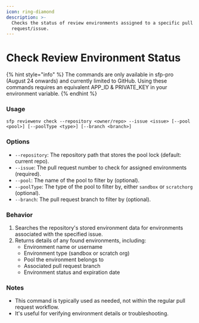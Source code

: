 ```yaml
---
icon: ring-diamond
description: >-
  Checks the status of review environments assigned to a specific pull
  request/issue.
---
```


# Check Review Environment Status

{% hint style="info" %}
The commands are only available in sfp-pro (August 24 onwards) and currently limited to GitHub. Using these commands requires an equivalent APP\_ID & PRIVATE\_KEY in your environment variable.
{% endhint %}

### Usage

```
sfp reviewenv check --repository <owner/repo> --issue <issue> [--pool <pool>] [--poolType <type>] [--branch <branch>]
```

### Options

* `--repository`: The repository path that stores the pool lock (default: current repo).
* `--issue`: The pull request number to check for assigned environments (required).
* `--pool`: The name of the pool to filter by (optional).
* `--poolType`: The type of the pool to filter by, either `sandbox` or `scratchorg` (optional).
* `--branch`: The pull request branch to filter by (optional).

### Behavior

1. Searches the repository's stored environment data for environments associated with the specified issue.
2. Returns details of any found environments, including:
   * Environment name or username
   * Environment type (sandbox or scratch org)
   * Pool the environment belongs to
   * Associated pull request branch
   * Environment status and expiration date

### Notes

* This command is typically used as needed, not within the regular pull request workflow.
* It's useful for verifying environment details or troubleshooting.

